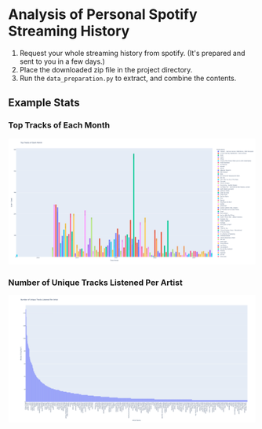 # Analysis of Personal Spotify Streaming History

1. Request your whole streaming history from spotify. (It's prepared and sent to you in a few days.)
2. Place the downloaded zip file in the project directory.
3. Run the `data_preparation.py` to extract, and combine the contents.

## Example Stats

### Top Tracks of Each Month

![Top Tracks of Each Month](plots/top_tracks_each_month.png)

### Number of Unique Tracks Listened Per Artist

![Number of Unique Tracks Listened Per Artist](plots/number_of_unique_tracks_per_artist.png)
